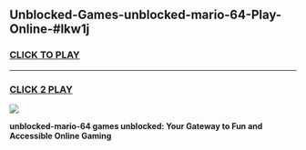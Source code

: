 
## Unblocked-Games-unblocked-mario-64-Play-Online-#lkw1j
<h3>
<a href="https://premium.freeplayer.one?title=unblocked-mario-64&ref=27F">CLICK TO PLAY</a></h3>
<hr>

<h3>
<a href="https://premium.freeplayer.one?title=unblocked-mario-64&ref=27F">CLICK 2 PLAY</a>
  
</h3>

<a href="https://premium.freeplayer.one?title=unblocked-mario-64&ref=27F"><img src="https://clearcache.store/games.png"></a>


**unblocked-mario-64 games unblocked: Your Gateway to Fun and Accessible Online Gaming**
